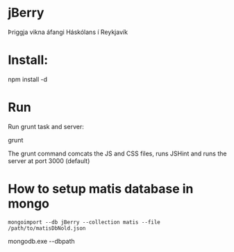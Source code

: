 jBerry
======

Þriggja vikna áfangi Háskólans í Reykjavík

# Install:

npm install -d

# Run

Run grunt task and server:

grunt

The grunt command comcats the JS and CSS files, runs JSHint and runs the server at port 3000 (default)

# How to setup matis database in mongo
	
	mongoimport --db jBerry --collection matis --file /path/to/matisDbNold.json

mongodb.exe --dbpath <path to DB>
